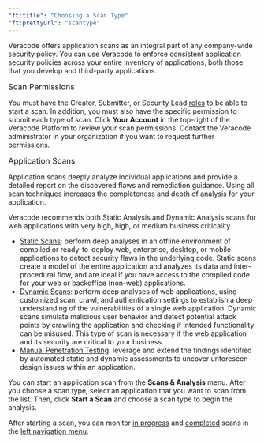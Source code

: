 ```yaml
---
"ft:title": "Choosing a Scan Type"
"ft:prettyUrl": "scantype"
---
```

Veracode offers application scans as an integral part of any company-wide security policy. You can use Veracode to enforce consistent application security policies across your entire inventory of applications, both those that you develop and third-party applications.

<p><span style="font-size: medium;">Scan Permissions</span></p>

You must have the Creator, Submitter, or Security Lead [roles](https://docs.veracode.com/r/c_role_permissions) to be able to start a scan. In addition, you must also have the specific permission to submit each type of scan. Click **Your Account** in the top-right of the Veracode Platform to review your scan permissions. Contact the Veracode administrator in your organization if you want to request further permissions.

<p><span style="font-size: medium;">Application Scans</span></p>

Application scans deeply analyze individual applications and provide a detailed report on the discovered flaws and remediation guidance. Using all scan techniques increases the completeness and depth of analysis for your application.

Veracode recommends both Static Analysis and Dynamic Analysis scans for web applications with very high, high, or medium business criticality.

* [Static Scans](https://docs.veracode.com/r/Requesting_a_Static_Scan): perform deep analyses in an offline environment of compiled or ready-to-deploy web, enterprise, desktop, or mobile applications to detect security flaws in the underlying code. Static scans create a model of the entire application and analyzes its data and inter-procedural flow, and are ideal if you have access to the compiled code for your web or backoffice \(non-web\) applications.
* [Dynamic Scans](https://docs.veracode.com/r/c_was_intro): perform deep analyses of web applications, using customized scan, crawl, and authentication settings to establish a deep understanding of the vulnerabilities of a single web application. Dynamic scans simulate malicious user behavior and detect potential attack points by crawling the application and checking if intended functionality can be misused. This type of scan is necessary if the web application and its security are critical to your business.
* [Manual Penetration Testing](https://docs.veracode.com/r/c_understanding_manual): leverage and extend the findings identified by automated static and dynamic assessments to uncover unforeseen design issues within an application.

You can start an application scan from the **Scans & Analysis** menu. After you choose a scan type, select an application that you want to scan from the list. Then, click **Start a Scan** and choose a scan type to begin the analysis.

After starting a scan, you can monitor [in progress](https://docs.veracode.com/r/c_in_progress_scans) and [completed](https://docs.veracode.com/r/c_completed_scans) scans in the [left navigation menu](https://docs.veracode.com/r/using_leftnav).